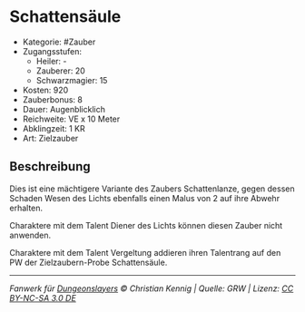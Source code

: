 # Schattensäule

- Kategorie: #Zauber
- Zugangsstufen:
  - Heiler: -
  - Zauberer: 20
  - Schwarzmagier: 15
- Kosten: 920
- Zauberbonus: 8
- Dauer: Augenblicklich
- Reichweite: VE x 10 Meter
- Abklingzeit: 1 KR
- Art: Zielzauber

## Beschreibung

Dies ist eine mächtigere Variante des Zaubers Schattenlanze, gegen dessen Schaden Wesen des Lichts ebenfalls einen Malus von 2 auf ihre Abwehr erhalten.

Charaktere mit dem Talent Diener des Lichts können diesen Zauber nicht anwenden.

Charaktere mit dem Talent Vergeltung addieren ihren Talentrang auf den PW der Zielzaubern-Probe Schattensäule.

---

_Fanwerk für [Dungeonslayers](https://www.dungeonslayers.net/) © Christian Kennig | Quelle: GRW | Lizenz: [CC BY-NC-SA 3.0 DE](https://creativecommons.org/licenses/by-nc-sa/3.0/de/)_
